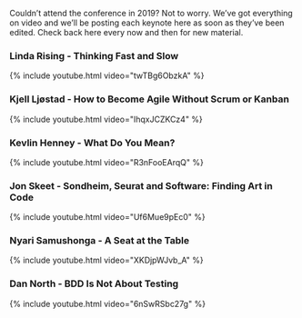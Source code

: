 Couldn’t attend the conference in 2019? Not to worry. We’ve got everything on video and we’ll be posting each keynote here as soon as they’ve been edited. Check back here every now and then for new material.


### Linda Rising - Thinking Fast and Slow

{% include youtube.html video="twTBg6ObzkA" %}

### Kjell Ljøstad - How to Become Agile Without Scrum or Kanban

{% include youtube.html video="IhqxJCZKCz4" %}

### Kevlin Henney - What Do You Mean?

{% include youtube.html video="R3nFooEArqQ" %}

### Jon Skeet - Sondheim, Seurat and Software: Finding Art in Code

{% include youtube.html video="Uf6Mue9pEc0" %}

### Nyari Samushonga - A Seat at the Table

{% include youtube.html video="XKDjpWJvb_A" %}

### Dan North - BDD Is Not About Testing

{% include youtube.html video="6nSwRSbc27g" %}
